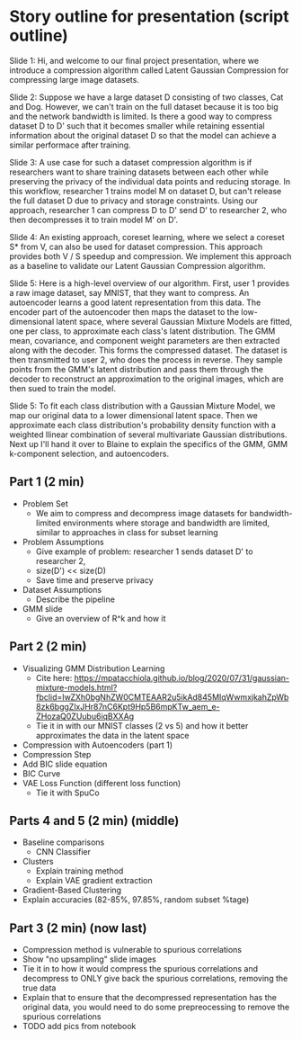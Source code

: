 # Story outline for presentation (script outline)

Slide 1: Hi, and welcome to our final project presentation, where we introduce a compression algorithm called Latent Gaussian Compression for compressing large image datasets.

Slide 2: Suppose we have a large dataset D consisting of two classes, Cat and Dog. However, we can't train on the full dataset because it is too big and the network bandwidth is limited. Is there a good way to compress dataset D to D' such that it becomes smaller while retaining essential information about the original dataset D so that the model can achieve a similar performace after training.

Slide 3: A use case for such a dataset compression algorithm is if researchers want to share training datasets between each other while preserving the privacy of the individual data points and reducing storage. In this workflow, researcher 1 trains model M on dataset D, but can't release the full dataset D due to privacy and storage constraints. Using our approach, researcher 1 can compress D to D' send D' to researcher 2, who then decompresses it to train model M' on D'.

Slide 4: An existing approach, coreset learning, where we select a coreset S* from V, can also be used for dataset compression. This approach provides both V / S speedup and compression. We implement this approach as a baseline to validate our Latent Gaussian Compression algorithm.

Slide 5: Here is a high-level overview of our algorithm. First, user 1 provides a raw image dataset, say MNIST, that they want to compress. An autoencoder learns a good latent representation from this data. The encoder part of the autoencoder then maps the dataset to the low-dimensional latent space, where several Gaussian Mixture Models are fitted, one per class, to approximate each class's latent distribution. The GMM mean, covariance, and component weight parameters are then extracted along with the decoder. This forms the compressed dataset. The dataset is then transmitted to user 2, who does the process in reverse. They sample points from the GMM's latent distribution and pass them through the decoder to reconstruct an approximation to the original images, which are then sued to train the model.


Slide 5: To fit each class distribution with a Gaussian Mixture Model, we map our original data to a lower dimensional latent space. Then we approximate each class distribution's probability density function with a weighted llinear combination of several multivariate Gaussian distributions. Next up I'll hand it over to Blaine to explain the specifics of the GMM, GMM k-component selection, and autoencoders.
 

## Part 1 (2 min)
- Problem Set
    - We aim to compress and decompress image datasets for bandwidth-limited environments where storage and bandwidth are limited, similar to approaches in class for subset learning
- Problem Assumptions
    - Give example of problem: researcher 1 sends dataset D' to researcher 2, 
    - size(D') << size(D)
    - Save time and preserve privacy
- Dataset Assumptions
    - Describe the pipeline 
- GMM slide
    - Give an overview of R^k and how it 

## Part 2 (2 min)
- Visualizing GMM Distribution Learning
    - Cite here: https://mpatacchiola.github.io/blog/2020/07/31/gaussian-mixture-models.html?fbclid=IwZXh0bgNhZW0CMTEAAR2u5ikAd845MIqWwmxjkahZpWb8zk6bggZlxJHr87nC6Kpt9Hp5B6mpKTw_aem_e-ZHozaQ0ZUubu6iqBXXAg
    - Tie it in with our MNIST classes (2 vs 5) and how it better approximates the data in the latent space
- Compression with Autoencoders (part 1)
- Compression Step
- Add BIC slide equation
- BIC Curve
- VAE Loss Function (different loss function)
    - Tie it with SpuCo


## Parts 4 and 5 (2 min) (middle)
- Baseline comparisons
    - CNN Classifier
- Clusters
    - Explain training method
    - Explain VAE gradient extraction
- Gradient-Based Clustering
- Explain accuracies (82-85%, 97.85%, random subset %tage)

## Part 3 (2 min) (now last)
- Compression method is vulnerable to spurious correlations
- Show "no upsampling" slide images
- Tie it in to how it would compress the spurious correlations and decompress to ONLY give back the spurious correlations, removing the true data
- Explain that to ensure that the decompressed representation has the original data, you would need to do some prepreocessing to remove the spurious correlations
- TODO add pics from notebook
